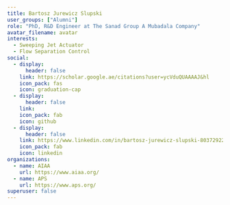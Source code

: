 ```yaml
---
title: Bartosz Jurewicz Slupski
user_groups: ["Alumni"]
role: "PhD, R&D Engineer at The Sanad Group A Mubadala Company"
avatar_filename: avatar
interests:
  - Sweeping Jet Actuator
  - Flow Separation Control
social:
  - display:
      header: false
    link: https://scholar.google.ae/citations?user=ycVduQUAAAAJ&hl
    icon_pack: fas
    icon: graduation-cap
  - display:
      header: false
    link: 
    icon_pack: fab
    icon: github
  - display:
      header: false
    link: https://www.linkedin.com/in/bartosz-jurewicz-slupski-80372922/
    icon_pack: fab
    icon: linkedin
organizations:
  - name: AIAA
    url: https://www.aiaa.org/
  - name: APS
    url: https://www.aps.org/
superuser: false
---
```

